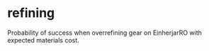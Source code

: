 # refining
Probability of success when overrefining gear on EinherjarRO with expected materials cost.

